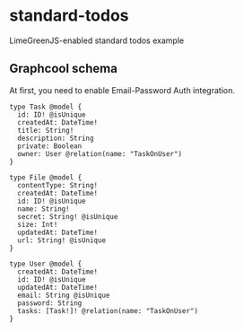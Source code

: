 # standard-todos
LimeGreenJS-enabled standard todos example

## Graphcool schema
At first, you need to enable Email-Password Auth integration.
```
type Task @model {
  id: ID! @isUnique
  createdAt: DateTime!
  title: String!
  description: String
  private: Boolean
  owner: User @relation(name: "TaskOnUser")
}

type File @model {
  contentType: String!
  createdAt: DateTime!
  id: ID! @isUnique
  name: String!
  secret: String! @isUnique
  size: Int!
  updatedAt: DateTime!
  url: String! @isUnique
}

type User @model {
  createdAt: DateTime!
  id: ID! @isUnique
  updatedAt: DateTime!
  email: String @isUnique
  password: String
  tasks: [Task!]! @relation(name: "TaskOnUser")
}
```

